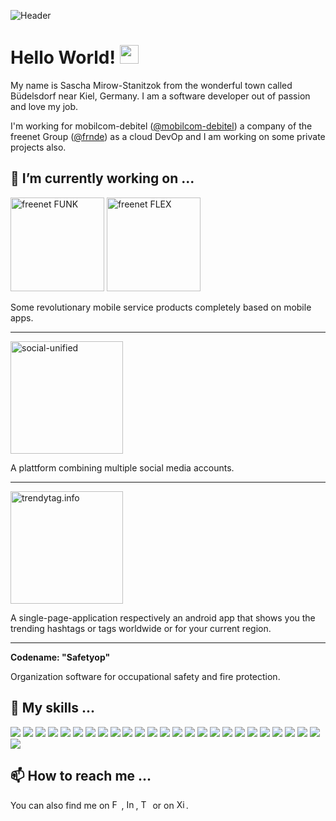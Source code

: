 
![Header](https://devtoday-assets.s3.eu-central-1.amazonaws.com/private_header.jpg "Header")

# Hello World! <img src="https://devtoday-assets.s3.eu-central-1.amazonaws.com/wave.gif" width="30px">


My name is Sascha Mirow-Stanitzok from the wonderful town called Büdelsdorf near Kiel, Germany. I am a software developer out of passion and love my job.

I'm working for mobilcom-debitel ([@mobilcom-debitel](https://github.com/mobilcom-debitel)) a company of the freenet Group ([@frnde](https://github.com/frnde)) as a cloud DevOp and I am working on some private projects also.

## 🔭 I’m currently working on ...


<div><a href="https://freenet-funk.de" target="_blank"><img src="https://devtoday-assets.s3.eu-central-1.amazonaws.com/funk_logo.jpg" alt="freenet FUNK" width="150px"></a>
<a href="https://freenet-flex.de" target="_blank"><img src="https://devtoday-assets.s3.eu-central-1.amazonaws.com/flex_logo.jpg" alt="freenet FLEX" width="150px"></a></div>

Some revolutionary mobile service products completely based on mobile apps.

---

<a href="https://social-unified.de" target="_blank"><img src="https://devtoday-assets.s3.eu-central-1.amazonaws.com/social-unified.png" alt="social-unified" width="180px"></a>


A plattform combining multiple social media accounts.

---

<a href="https://trendytag.info" target="_blank"><img src="https://devtoday-assets.s3.eu-central-1.amazonaws.com/trendytag.png" alt="trendytag.info" width="180px"></a>

A single-page-application respectively an android app that shows you the trending hashtags or tags worldwide or for your current region.

---

**Codename: "Safetyop"**

Organization software for occupational safety and fire protection.


## 💪 My skills ...

![](https://img.shields.io/badge/OS-MacOS-informational?style=flat&logo=apple&logoColor=white&color=2bbc8a) ![](https://img.shields.io/badge/OS-Windows-informational?style=flat&logo=windows&logoColor=white&color=2bbc8a) ![](https://img.shields.io/badge/OS-Linux-informational?style=flat&logo=linux&logoColor=white&color=2bbc8a) ![](https://img.shields.io/badge/OS-Chrome_OS-informational?style=flat&logo=google-chrome&logoColor=white&color=2bbc8a) 
![](https://img.shields.io/badge/Editor-Visial_Studio_Code-informational?style=flat&logo=visual-studio-code&logoColor=white&color=2bbc8a) ![](https://img.shields.io/badge/Editor-Eclipse-informational?style=flat&logo=eclipse&logoColor=white&color=2bbc8a) ![](https://img.shields.io/badge/Editor-Android_Studio-informational?style=flat&logo=android&logoColor=white&color=2bbc8a) ![](https://img.shields.io/badge/Editor-Xcode-informational?style=flat&logo=xcode&logoColor=white&color=2bbc8a)
![](https://img.shields.io/badge/Code-Java_Script-informational?style=flat&logo=javascript&logoColor=white&color=2bbc8a) ![](https://img.shields.io/badge/Code-TypeScript-informational?style=flat&logo=typescript&logoColor=white&color=2bbc8a) ![](https://img.shields.io/badge/Code-Angular_JS-informational?style=flat&logo=angular&logoColor=white&color=2bbc8a) ![](https://img.shields.io/badge/Code-React-informational?style=flat&logo=react&logoColor=white&color=2bbc8a) ![](https://img.shields.io/badge/Code-Java-informational?style=flat&logo=java&logoColor=white&color=2bbc8a) ![](https://img.shields.io/badge/Code-Spring-informational?style=flat&logo=spring&logoColor=white&color=2bbc8a) ![](https://img.shields.io/badge/Code-HTML5-informational?style=flat&logo=html5&logoColor=white&color=2bbc8a) ![](https://img.shields.io/badge/Code-CSS3-informational?style=flat&logo=css3&logoColor=white&color=2bbc8a) 
![](https://img.shields.io/badge/Cloud-Amazon_AWS-informational?style=flat&logo=amazon-aws&logoColor=white&color=2bbc8a) ![](https://img.shields.io/badge/Cloud-Google_Cloud_Plattform-informational?style=flat&logo=google-cloud&logoColor=white&color=2bbc8a) 
![](https://img.shields.io/badge/Shell-Bash-informational?style=flat&logo=gnu-bash&logoColor=white&color=2bbc8a) ![](https://img.shields.io/badge/Shell-zsh-informational?style=flat&logo=gnu-bash&logoColor=white&color=2bbc8a) ![](https://img.shields.io/badge/Shell-Power_Shell-informational?style=flat&logo=powershell&logoColor=white&color=2bbc8a) 
![](https://img.shields.io/badge/Tools-Docker-informational?style=flat&logo=docker&logoColor=white&color=2bbc8a) ![](https://img.shields.io/badge/Tools-Kubernetes-informational?style=flat&logo=kubernetes&logoColor=white&color=2bbc8a) ![](https://img.shields.io/badge/Tools-GraphQL-informational?style=flat&logo=graphql&logoColor=white&color=2bbc8a) ![](https://img.shields.io/badge/Tools-Kubernetes-informational?style=flat&logo=kubernetes&logoColor=white&color=2bbc8a) ![](https://img.shields.io/badge/Tools-MySQL-informational?style=flat&logo=mysql&logoColor=white&color=2bbc8a)

## 📫 How to reach me ...

You can also find me on <a href="https://www.facebook.com/sascha.mirow" target="_blank"><img src="https://unpkg.com/simple-icons@v3/icons/facebook.svg" width="15px" alt="Facebook"></a>, <a href="https://www.instagram.com/mirowstanitzok/" target="_blank"><img src="https://unpkg.com/simple-icons@v3/icons/instagram.svg" width="15px" alt="Instagram"></a>, <a href="https://twitter.com/smirow" target="_blank"><img src="https://unpkg.com/simple-icons@v3/icons/twitter.svg" width="15px" alt="Twitter"></a> or on <a href="https://www.xing.com/profile/Sascha_MirowStanitzok" target="_blank"><img src="https://unpkg.com/simple-icons@v3/icons/xing.svg" width="15px" alt="Xing"></a>.

